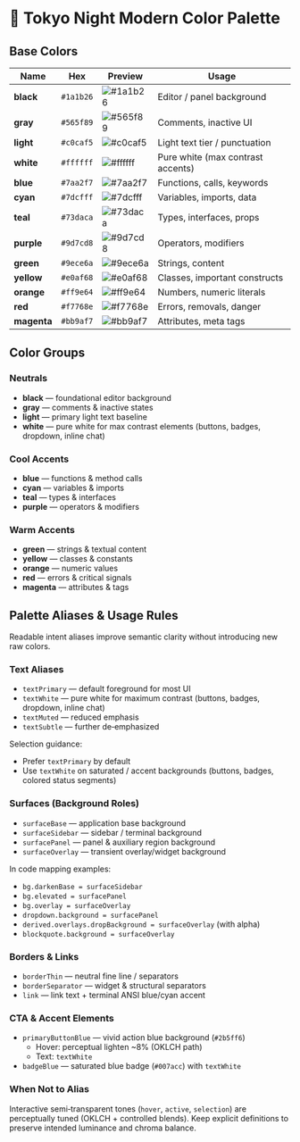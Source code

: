 # 🎨 Tokyo Night Modern Color Palette

## Base Colors

| Name | Hex | Preview | Usage |
|------|-----|---------|-------|
| **black** | `#1a1b26` | ![#1a1b26](https://via.placeholder.com/20/1a1b26/1a1b26) | Editor / panel background |
| **gray** | `#565f89` | ![#565f89](https://via.placeholder.com/20/565f89/565f89) | Comments, inactive UI |
| **light** | `#c0caf5` | ![#c0caf5](https://via.placeholder.com/20/c0caf5/c0caf5) | Light text tier / punctuation |
| **white** | `#ffffff` | ![#ffffff](https://via.placeholder.com/20/ffffff/ffffff) | Pure white (max contrast accents) |
| **blue** | `#7aa2f7` | ![#7aa2f7](https://via.placeholder.com/20/7aa2f7/7aa2f7) | Functions, calls, keywords |
| **cyan** | `#7dcfff` | ![#7dcfff](https://via.placeholder.com/20/7dcfff/7dcfff) | Variables, imports, data |
| **teal** | `#73daca` | ![#73daca](https://via.placeholder.com/20/73daca/73daca) | Types, interfaces, props |
| **purple** | `#9d7cd8` | ![#9d7cd8](https://via.placeholder.com/20/9d7cd8/9d7cd8) | Operators, modifiers |
| **green** | `#9ece6a` | ![#9ece6a](https://via.placeholder.com/20/9ece6a/9ece6a) | Strings, content |
| **yellow** | `#e0af68` | ![#e0af68](https://via.placeholder.com/20/e0af68/e0af68) | Classes, important constructs |
| **orange** | `#ff9e64` | ![#ff9e64](https://via.placeholder.com/20/ff9e64/ff9e64) | Numbers, numeric literals |
| **red** | `#f7768e` | ![#f7768e](https://via.placeholder.com/20/f7768e/f7768e) | Errors, removals, danger |
| **magenta** | `#bb9af7` | ![#bb9af7](https://via.placeholder.com/20/bb9af7/bb9af7) | Attributes, meta tags |

## Color Groups

### Neutrals

- **black** — foundational editor background
- **gray** — comments & inactive states
- **light** — primary light text baseline
- **white** — pure white for max contrast elements (buttons, badges, dropdown, inline chat)

### Cool Accents

- **blue** — functions & method calls
- **cyan** — variables & imports
- **teal** — types & interfaces
- **purple** — operators & modifiers

### Warm Accents

- **green** — strings & textual content
- **yellow** — classes & constants
- **orange** — numeric values
- **red** — errors & critical signals
- **magenta** — attributes & tags

## Palette Aliases & Usage Rules

Readable intent aliases improve semantic clarity without introducing new raw colors.

### Text Aliases

- `textPrimary` — default foreground for most UI
- `textWhite` — pure white for maximum contrast (buttons, badges, dropdown, inline chat)
- `textMuted` — reduced emphasis
- `textSubtle` — further de‑emphasized

Selection guidance:

- Prefer `textPrimary` by default
- Use `textWhite` on saturated / accent backgrounds (buttons, badges, colored status segments)

### Surfaces (Background Roles)

- `surfaceBase` — application base background
- `surfaceSidebar` — sidebar / terminal background
- `surfacePanel` — panel & auxiliary region background
- `surfaceOverlay` — transient overlay/widget background

In code mapping examples:

- `bg.darkenBase = surfaceSidebar`
- `bg.elevated = surfacePanel`
- `bg.overlay = surfaceOverlay`
- `dropdown.background = surfacePanel`
- `derived.overlays.dropBackground = surfaceOverlay` (with alpha)
- `blockquote.background = surfaceOverlay`

### Borders & Links

- `borderThin` — neutral fine line / separators
- `borderSeparator` — widget & structural separators
- `link` — link text + terminal ANSI blue/cyan accent

### CTA & Accent Elements

- `primaryButtonBlue` — vivid action blue background (`#2b5ff6`)
  - Hover: perceptual lighten ~8% (OKLCH path)
  - Text: `textWhite`
- `badgeBlue` — saturated blue badge (`#007acc`) with `textWhite`

### When Not to Alias

Interactive semi‑transparent tones (`hover`, `active`, `selection`) are perceptually tuned (OKLCH + controlled blends). Keep explicit definitions to preserve intended luminance and chroma balance.
